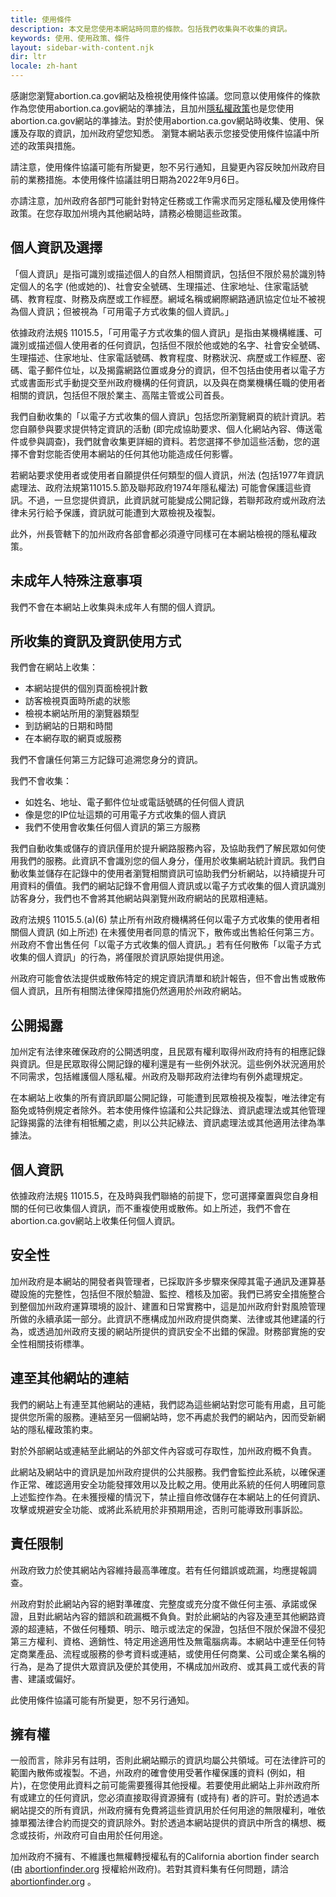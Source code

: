 ```yaml
---
title: 使用條件
description: 本文是您使用本網站時同意的條款。包括我們收集與不收集的資訊。
keywords: 使用、使用政策、條件
layout: sidebar-with-content.njk
dir: ltr
locale: zh-hant
---
```


感謝您瀏覽abortion.ca.gov網站及檢視使用條件協議。您同意以使用條件的條款作為您使用abortion.ca.gov網站的準據法，且加州[隱私權政策](/zh-hant/privacy-policy/)也是您使用abortion.ca.gov網站的準據法。對於使用abortion.ca.gov網站時收集、使用、保護及存取的資訊，加州政府望您知悉。 瀏覽本網站表示您接受使用條件協議中所述的政策與措施。

請注意，使用條件協議可能有所變更，恕不另行通知，且變更內容反映加州政府目前的業務措施。本使用條件協議註明日期為2022年9月6日。

亦請注意，加州政府各部門可能針對特定任務或工作需求而另定隱私權及使用條件政策。在您存取加州境內其他網站時，請務必檢閱這些政策。

## 個人資訊及選擇

「個人資訊」是指可識別或描述個人的自然人相關資訊，包括但不限於易於識別特定個人的名字 (他或她的)、社會安全號碼、生理描述、住家地址、住家電話號碼、教育程度、財務及病歷或工作經歷。網域名稱或網際網路通訊協定位址不被視為個人資訊；但被視為「可用電子方式收集的個人資訊。」

依據政府法規§ 11015.5，「可用電子方式收集的個人資訊」是指由某機構維護、可識別或描述個人使用者的任何資訊，包括但不限於他或她的名字、社會安全號碼、生理描述、住家地址、住家電話號碼、教育程度、財務狀況、病歷或工作經歷、密碼、電子郵件位址，以及揭露網路位置或身分的資訊，但不包括由使用者以電子方式或書面形式手動提交至州政府機構的任何資訊，以及與在商業機構任職的使用者相關的資訊，包括但不限於業主、高階主管或公司首長。

我們自動收集的「以電子方式收集的個人資訊」包括您所瀏覽網頁的統計資訊。若您自願參與要求提供特定資訊的活動 (即完成協助要求、個人化網站內容、傳送電件或參與調查)，我們就會收集更詳細的資料。若您選擇不參加這些活動，您的選擇不會對您能否使用本網站的任何其他功能造成任何影響。

若網站要求使用者或使用者自願提供任何類型的個人資訊，州法 (包括1977年資訊處理法、政府法規第11015.5.節及聯邦政府1974年隱私權法) 可能會保護這些資訊。不過，一旦您提供資訊，此資訊就可能變成公開記錄，若聯邦政府或州政府法律未另行給予保護，資訊就可能遭到大眾檢視及複製。

此外，州長管轄下的加州政府各部會都必須遵守同樣可在本網站檢視的隱私權政策。

## 未成年人特殊注意事項

我們不會在本網站上收集與未成年人有關的個人資訊。

## 所收集的資訊及資訊使用方式

我們會在網站上收集：

- 本網站提供的個別頁面檢視計數
- 訪客檢視頁面時所處的狀態
- 檢視本網站所用的瀏覽器類型
- 到訪網站的日期和時間
- 在本網存取的網頁或服務

我們不會讓任何第三方記錄可追溯您身分的資訊。

我們不會收集：

- 如姓名、地址、電子郵件位址或電話號碼的任何個人資訊
- 像是您的IP位址這類的可用電子方式收集的個人資訊
- 我們不使用會收集任何個人資訊的第三方服務 

我們自動收集或儲存的資訊僅用於提升網路服務內容，及協助我們了解民眾如何使用我們的服務。此資訊不會識別您的個人身分，僅用於收集網站統計資訊。我們自動收集並儲存在記錄中的使用者瀏覽相關資訊可協助我們分析網站，以持續提升可用資料的價值。我們的網站記錄不會用個人資訊或以電子方式收集的個人資訊識別訪客身分，我們也不會將其他網站與瀏覽州政府網站的民眾相連結。

政府法規§ 11015.5.(a)(6) 禁止所有州政府機構將任何以電子方式收集的使用者相關個人資訊 (如上所述) 在未獲使用者同意的情況下，散佈或出售給任何第三方。州政府不會出售任何「以電子方式收集的個人資訊。」若有任何散佈「以電子方式收集的個人資訊」的行為，將僅限於資訊原始提供用途。

州政府可能會依法提供或散佈特定的規定資訊清單和統計報告，但不會出售或散佈個人資訊，且所有相關法律保障措施仍然適用於州政府網站。

## 公開揭露

加州定有法律來確保政府的公開透明度，且民眾有權利取得州政府持有的相應記錄與資訊。但是民眾取得公開記錄的權利還是有一些例外狀況。這些例外狀況適用於不同需求，包括維護個人隱私權。州政府及聯邦政府法律均有例外處理規定。

在本網站上收集的所有資訊即屬公開記錄，可能遭到民眾檢視及複製，唯法律定有豁免或特例規定者除外。若本使用條件協議和公共記錄法、資訊處理法或其他管理記錄揭露的法律有相牴觸之處，則以公共記綠法、資訊處理法或其他適用法律為準據法。

## 個人資訊

依據政府法規§ 11015.5，在及時與我們聯絡的前提下，您可選擇棄置與您自身相關的任何已收集個人資訊，而不重複使用或散佈。如上所述，我們不會在abortion.ca.gov網站上收集任何個人資訊。

## 安全性

加州政府是本網站的開發者與管理者，已採取許多步驟來保障其電子通訊及運算基礎設施的完整性，包括但不限於驗證、監控、稽核及加密。我們已將安全措施整合到整個加州政府運算環境的設計、建置和日常實務中，這是加州政府針對風險管理所做的永續承諾一部分。此資訊不應構成加州政府提供商業、法律或其他建議的行為，或透過加州政府支援的網站所提供的資訊安全不出錯的保證。財務部實施的安全性相關技術標準。

## 連至其他網站的連結

我們的網站上有連至其他網站的連結，我們認為這些網站對您可能有用處，且可能提供您所需的服務。連結至另一個網站時，您不再處於我們的網站內，因而受新網站的隱私權政策約束。

對於外部網站或連結至此網站的外部文件內容或可存取性，加州政府概不負責。

此網站及網站中的資訊是加州政府提供的公共服務。我們會監控此系統，以確保運作正常、確認適用安全功能發揮效用以及比較之用。使用此系統的任何人明確同意上述監控作為。在未獲授權的情況下，禁止擅自修改儲存在本網站上的任何資訊、攻擊或規避安全功能、或將此系統用於非預期用途，否則可能導致刑事訴訟。

## 責任限制

州政府致力於使其網站內容維持最高準確度。若有任何錯誤或疏漏，均應提報調查。

州政府對於此網站內容的絕對準確度、完整度或充分度不做任何主張、承諾或保證，且對此網站內容的錯誤和疏漏概不負負。對於此網站的內容及連至其他網路資源的超連結，不做任何種類、明示、暗示或法定的保證，包括但不限於保證不侵犯第三方權利、資格、適銷性、特定用途適用性及無電腦病毒。本網站中連至任何特定商業產品、流程或服務的參考資料或連結，或使用任何商業、公司或企業名稱的行為，是為了提供大眾資訊及便於其使用，不構成加州政府、或其員工或代表的背書、建議或偏好。

此使用條件協議可能有所變更，恕不另行通知。

## 擁有權

一般而言，除非另有註明，否則此網站顯示的資訊均屬公共領域。可在法律許可的範圍內散佈或複製。不過，州政府的確會使用受著作權保護的資料 (例如，相片)，在您使用此資料之前可能需要獲得其他授權。若要使用此網站上非州政府所有或建立的任何資訊，您必須直接取得資源擁有 (或持有) 者的許可。對於透過本網站提交的所有資訊，州政府擁有免費將這些資訊用於任何用途的無限權利，唯依據單獨法律合約而提交的資訊除外。對於透過本網站提供的資訊中所含的構想、概念或技術，州政府可自由用於任何用途。

加州政府不擁有、不維護也無權轉授權私有的California abortion finder search (由 [abortionfinder.org](https://www.abortionfinder.org/) 授權給州政府)。若對其資料集有任何問題，請洽 [abortionfinder.org](https://www.abortionfinder.org/) 。
